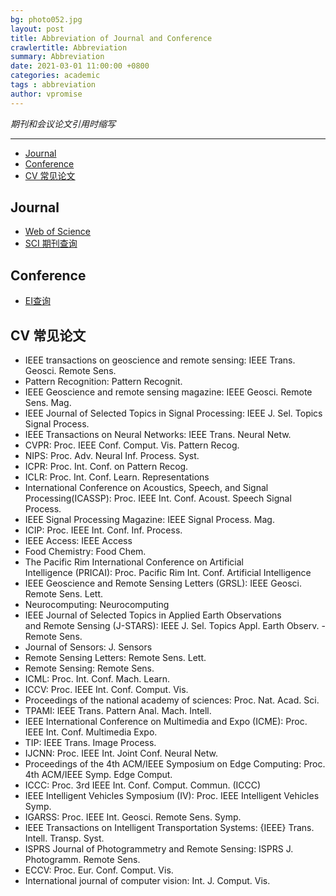 ```yaml
---
bg: photo052.jpg
layout: post
title: Abbreviation of Journal and Conference
crawlertitle: Abbreviation
summary: Abbreviation
date: 2021-03-01 11:00:00 +0800
categories: academic
tags : abbreviation
author: vpromise
---
```


*期刊和会议论文引用时缩写*

---

- [Journal](#journal)
- [Conference](#conference)
- [CV 常见论文](#cv-常见论文)

## Journal

- [Web of Science](https://apps.webofknowledge.com/)
- [SCI 期刊查询](https://www.paperpi.com/)

## Conference

- [EI查询](https://www.engineeringvillage.com/search/quick.url)

## CV 常见论文

- IEEE transactions on geoscience and remote sensing: IEEE Trans. Geosci. Remote Sens.
- Pattern Recognition: Pattern Recognit.
- IEEE Geoscience and remote sensing magazine: IEEE Geosci. Remote Sens. Mag.
- IEEE Journal of Selected Topics in Signal Processing: IEEE J. Sel. Topics Signal Process.
- IEEE Transactions on Neural Networks: IEEE Trans. Neural Netw.
- CVPR: Proc. IEEE Conf. Comput. Vis. Pattern Recog.
- NIPS: Proc. Adv. Neural Inf. Process. Syst.
- ICPR: Proc. Int. Conf. on Pattern Recog.
- ICLR: Proc. Int. Conf. Learn. Representations
- International Conference on Acoustics, Speech, and Signal Processing(ICASSP): Proc. IEEE Int. Conf. Acoust. Speech Signal Process.
- IEEE Signal Processing Magazine: IEEE Signal Process. Mag.
- ICIP: Proc. IEEE Int. Conf. Inf. Process.
- IEEE Access: IEEE Access
- Food Chemistry: Food Chem.
- The Pacific Rim International Conference on Artificial Intelligence (PRICAI): Proc. Pacific Rim Int. Conf. Artificial Intelligence
- IEEE Geoscience and Remote Sensing Letters (GRSL): IEEE Geosci. Remote Sens. Lett.
- Neurocomputing: Neurocomputing
- IEEE Journal of Selected Topics in Applied Earth Observations and Remote Sensing (J-STARS): IEEE J. Sel. Topics Appl. Earth Observ. - Remote Sens.
- Journal of Sensors: J. Sensors
- Remote Sensing Letters: Remote Sens. Lett.
- Remote Sensing: Remote Sens.
- ICML: Proc. Int. Conf. Mach. Learn.
- ICCV: Proc. IEEE Int. Conf. Comput. Vis.
- Proceedings of the national academy of sciences: Proc. Nat. Acad. Sci.
- TPAMI: IEEE Trans. Pattern Anal. Mach. Intell.
- IEEE International Conference on Multimedia and Expo (ICME): Proc. IEEE Int. Conf. Multimedia Expo.
- TIP: IEEE Trans. Image Process.
- IJCNN: Proc. IEEE Int. Joint Conf. Neural Netw.
- Proceedings of the 4th ACM/IEEE Symposium on Edge Computing: Proc. 4th ACM/IEEE Symp. Edge Comput.
- ICCC: Proc. 3rd IEEE Int. Conf. Comput. Commun. (ICCC)
- IEEE Intelligent Vehicles Symposium (IV): Proc. IEEE Intelligent Vehicles Symp.
- IGARSS: Proc. IEEE Int. Geosci. Remote Sens. Symp.
- IEEE Transactions on Intelligent Transportation Systems: {IEEE} Trans. Intell. Transp. Syst.
- ISPRS Journal of Photogrammetry and Remote Sensing: ISPRS J. Photogramm. Remote Sens.
- ECCV: Proc. Eur. Conf. Comput. Vis.
- International journal of computer vision: Int. J. Comput. Vis.